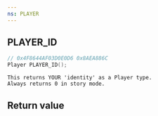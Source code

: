 ```yaml
---
ns: PLAYER
---
```

## PLAYER_ID

```c
// 0x4F8644AF03D0E0D6 0x8AEA886C
Player PLAYER_ID();
```

```
This returns YOUR 'identity' as a Player type.  
Always returns 0 in story mode.  
```

## Return value
